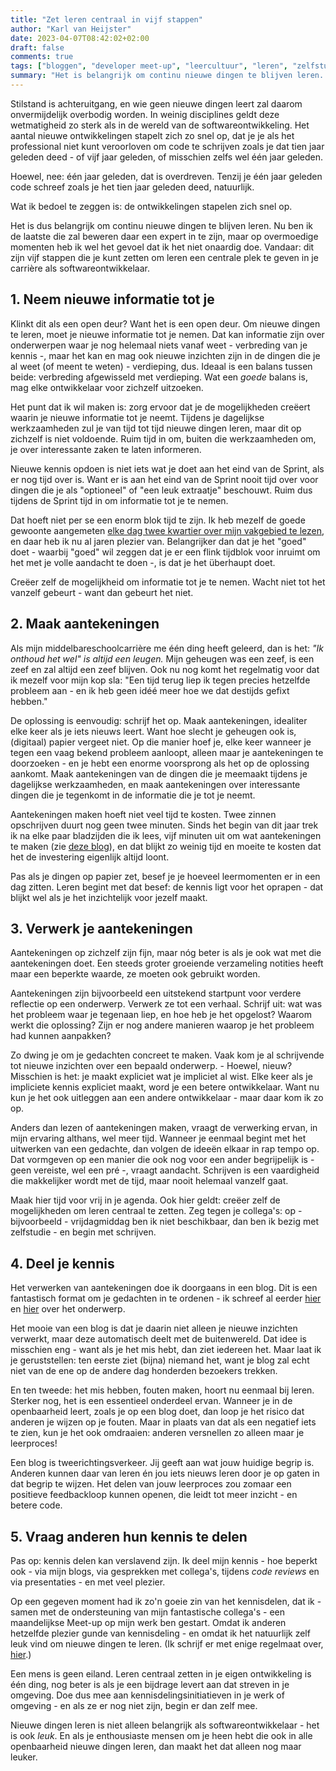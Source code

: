 ```yaml
---
title: "Zet leren centraal in vijf stappen"
author: "Karl van Heijster"
date: 2023-04-07T08:42:02+02:00
draft: false
comments: true
tags: ["bloggen", "developer meet-up", "leercultuur", "leren", "zelfstudie"]
summary: "Het is belangrijk om continu nieuwe dingen te blijven leren. Nu ben ik de laatste die zal beweren daar een expert in te zijn, maar op overmoedige momenten heb ik wel het gevoel dat ik het niet onaardig doe. Vandaar: dit zijn vijf stappen die je kunt zetten om leren een centrale plek te geven in je carrière als softwareontwikkelaar."
---
```


Stilstand is achteruitgang, en wie geen nieuwe dingen leert zal daarom onvermijdelijk overbodig worden. In weinig disciplines geldt deze wetmatigheid zo sterk als in de wereld van de softwareontwikkeling. Het aantal nieuwe ontwikkelingen stapelt zich zo snel op, dat je je als het professional niet kunt veroorloven om code te schrijven zoals je dat tien jaar geleden deed - of vijf jaar geleden, of misschien zelfs wel één jaar geleden. 


Hoewel, nee: één jaar geleden, dat is overdreven. Tenzij je één jaar geleden code schreef zoals je het tien jaar geleden deed, natuurlijk.


Wat ik bedoel te zeggen is: de ontwikkelingen stapelen zich snel op. 


Het is dus belangrijk om continu nieuwe dingen te blijven leren. Nu ben ik de laatste die zal beweren daar een expert in te zijn, maar op overmoedige momenten heb ik wel het gevoel dat ik het niet onaardig doe. Vandaar: dit zijn vijf stappen die je kunt zetten om leren een centrale plek te geven in je carrière als softwareontwikkelaar.


## 1. Neem nieuwe informatie tot je


Klinkt dit als een open deur? Want het is een open deur. Om nieuwe dingen te leren, moet je nieuwe informatie tot je nemen. Dat kan informatie zijn over onderwerpen waar je nog helemaal niets vanaf weet - verbreding van je kennis -, maar het kan en mag ook nieuwe inzichten zijn in de dingen die je al weet (of meent te weten) - verdieping, dus. Ideaal is een balans tussen beide: verbreding afgewisseld met verdieping. Wat een *goede* balans is, mag elke ontwikkelaar voor zichzelf uitzoeken.


Het punt dat ik wil maken is: zorg ervoor dat je de mogelijkheden creëert waarin je nieuwe informatie tot je neemt. Tijdens je dagelijkse werkzaamheden zul je van tijd tot tijd nieuwe dingen leren, maar dit op zichzelf is niet voldoende. Ruim tijd in om, buiten die werkzaamheden om, je over interessante zaken te laten informeren. 


Nieuwe kennis opdoen is niet iets wat je doet aan het eind van de Sprint, als er nog tijd over is. Want er is aan het eind van de Sprint nooit tijd over voor dingen die je als "optioneel" of "een leuk extraatje" beschouwt. Ruim dus tijdens de Sprint tijd in om informatie tot je te nemen. 


Dat hoeft niet per se een enorm blok tijd te zijn. Ik heb mezelf de goede gewoonte aangemeten [elke dag twee kwartier over mijn vakgebied te lezen](/blog/21/05/lees-elke-dag-een-kwartier-over-je-vak/), en daar heb ik nu al jaren plezier van. Belangrijker dan dat je het "goed" doet - waarbij "goed" wil zeggen dat je er een flink tijdblok voor inruimt om het met je volle aandacht te doen -, is dat je het überhaupt doet.


Creëer zelf de mogelijkheid om informatie tot je te nemen. Wacht niet tot het vanzelf gebeurt - want dan gebeurt het niet.


## 2. Maak aantekeningen


Als mijn middelbareschoolcarrière me één ding heeft geleerd, dan is het: *"Ik onthoud het wel" is altijd een leugen.* Mijn geheugen was een zeef, is een zeef en zal altijd een zeef blijven. Ook nu nog komt het regelmatig voor dat ik mezelf voor mijn kop sla: "Een tijd terug liep ik tegen precies hetzelfde probleem aan - en ik heb geen idéé meer hoe we dat destijds gefixt hebben."


De oplossing is eenvoudig: schrijf het op. Maak aantekeningen, idealiter elke keer als je iets nieuws leert. Want hoe slecht je geheugen ook is, (digitaal) papier vergeet niet. Op die manier hoef je, elke keer wanneer je tegen een vaag bekend probleem aanloopt, alleen maar je aantekeningen te doorzoeken - en je hebt een enorme voorsprong als het op de oplossing aankomt. Maak aantekeningen van de dingen die je meemaakt tijdens je dagelijkse werkzaamheden, en maak aantekeningen over interessante dingen die je tegenkomt in de informatie die je tot je neemt. 


Aantekeningen maken hoeft niet veel tijd te kosten. Twee zinnen opschrijven duurt nog geen twee minuten. Sinds het begin van dit jaar trek ik na elke paar bladzijden die ik lees, vijf minuten uit om wat aantekeningen te maken (zie [deze blog](/blog/23/01/met-atomic-habits-het-nieuwe-jaar-in/)), en dat blijkt zo weinig tijd en moeite te kosten dat het de investering eigenlijk altijd loont.


Pas als je dingen op papier zet, besef je je hoeveel leermomenten er in een dag zitten. Leren begint met dat besef: de kennis ligt voor het oprapen - dat blijkt wel als je het inzichtelijk voor jezelf maakt.


## 3. Verwerk je aantekeningen


Aantekeningen op zichzelf zijn fijn, maar nóg beter is als je ook wat met die aantekeningen doet. Een steeds groter groeiende verzameling notities heeft maar een beperkte waarde, ze moeten ook gebruikt worden. 


Aantekeningen zijn bijvoorbeeld een uitstekend startpunt voor verdere reflectie op een onderwerp. Verwerk ze tot een verhaal. Schrijf uit: wat was het probleem waar je tegenaan liep, en hoe heb je het opgelost? Waarom werkt die oplossing? Zijn er nog andere manieren waarop je het probleem had kunnen aanpakken?


Zo dwing je om je gedachten concreet te maken. Vaak kom je al schrijvende tot nieuwe inzichten over een bepaald onderwerp. - Hoewel, nieuw? Misschien is het: je maakt expliciet wat je impliciet al wist. Elke keer als je impliciete kennis expliciet maakt, word je een betere ontwikkelaar. Want nu kun je het ook uitleggen aan een andere ontwikkelaar - maar daar kom ik zo op.


Anders dan lezen of aantekeningen maken, vraagt de verwerking ervan, in mijn ervaring althans, wel meer tijd. Wanneer je eenmaal begint met het uitwerken van een gedachte, dan volgen de ideeën elkaar in rap tempo op. Dat vormgeven op een manier die ook nog voor een ander begrijpelijk is - geen vereiste, wel een pré -, vraagt aandacht. Schrijven is een vaardigheid die makkelijker wordt met de tijd, maar nooit helemaal vanzelf gaat. 


Maak hier tijd voor vrij in je agenda. Ook hier geldt: creëer zelf de mogelijkheden om leren centraal te zetten. Zeg tegen je collega's: op - bijvoorbeeld - vrijdagmiddag ben ik niet beschikbaar, dan ben ik bezig met zelfstudie - en begin met schrijven. 


## 4. Deel je kennis


Het verwerken van aantekeningen doe ik doorgaans in een blog. Dit is een fantastisch format om je gedachten in te ordenen - ik schreef al eerder [hier](/blog/21/08/vijf-voordelen-van-bloggen/) en [hier](/blog/21/12/drie-tips-voor-beginnende-bloggers/) over het onderwerp.


Het mooie van een blog is dat je daarin niet alleen je nieuwe inzichten verwerkt, maar deze automatisch deelt met de buitenwereld. Dat idee is misschien eng - want als je het mis hebt, dan ziet iedereen het. Maar laat ik je geruststellen: ten eerste ziet (bijna) niemand het, want je blog zal echt niet van de ene op de andere dag honderden bezoekers trekken.


En ten tweede: het mis hebben, fouten maken, hoort nu eenmaal bij leren. Sterker nog, het is een essentieel onderdeel ervan. Wanneer je in de openbaarheid leert, zoals je op een blog doet, dan loop je het risico dat anderen je wijzen op je fouten. Maar in plaats van dat als een negatief iets te zien, kun je het ook omdraaien: anderen versnellen zo alleen maar je leerproces!


Een blog is tweerichtingsverkeer. Jij geeft aan wat jouw huidige begrip is. Anderen kunnen daar van leren én jou iets nieuws leren door je op gaten in dat begrip te wijzen. Het delen van jouw leerproces zou zomaar een positieve feedbackloop kunnen openen, die leidt tot meer inzicht - en betere code.


## 5. Vraag anderen hun kennis te delen


Pas op: kennis delen kan verslavend zijn. Ik deel mijn kennis - hoe beperkt ook - via mijn blogs, via gesprekken met collega's, tijdens *code reviews* en via presentaties - en met veel plezier. 


Op een gegeven moment had ik zo'n goeie zin van het kennisdelen, dat ik - samen met de ondersteuning van mijn fantastische collega's - een maandelijkse Meet-up op mijn werk ben gestart. Omdat ik anderen hetzelfde plezier gunde van kennisdeling - en omdat ik het natuurlijk zelf leuk vind om nieuwe dingen te leren. (Ik schrijf er met enige regelmaat over, [hier](/tags/developer-meet-up/).)


Een mens is geen eiland. Leren centraal zetten in je eigen ontwikkeling is één ding, nog beter is als je een bijdrage levert aan dat streven in je omgeving. Doe dus mee aan kennisdelingsinitiatieven in je werk of omgeving - en als ze er nog niet zijn, begin er dan zelf mee. 


Nieuwe dingen leren is niet alleen belangrijk als softwareontwikkelaar - het is ook *leuk*. En als je enthousiaste mensen om je heen hebt die ook in alle openbaarheid nieuwe dingen leren, dan maakt het dat alleen nog maar leuker.
